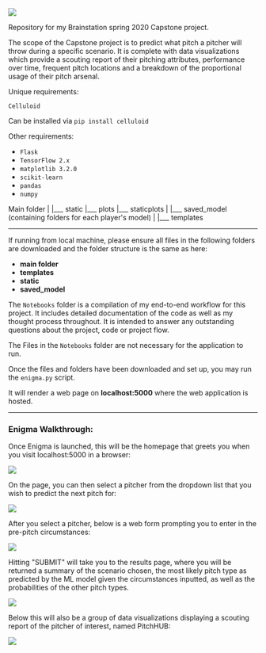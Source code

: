 <img src = "https://puu.sh/G4cPn/3cf1822825.png">

Repository for my Brainstation spring 2020 Capstone project.

The scope of the Capstone project is to predict what pitch a pitcher will throw during a specific scenario. It is complete with data visualizations which provide a scouting report of their pitching attributes, performance over time, frequent pitch locations and a breakdown of the proportional usage of their pitch arsenal.

Unique requirements:

`Celluloid`

Can be installed via `pip install celluloid`

Other requirements:

- `Flask`
- `TensorFlow 2.x`
- `matplotlib 3.2.0`
- `scikit-learn`
- `pandas`
- `numpy `

<Folder Structure>
Main folder
|
|___ static
	|___ plots
	|___ staticplots
|
|___ saved_model (containing folders for each player's model)
|
|___ templates
  
*** 
 

If running from local machine, please ensure all files in the following folders are downloaded and the folder structure is the same as here:

- **main folder**
- **templates**
- **static**
- **saved_model**

The `Notebooks` folder is a compilation of my end-to-end workflow for this project. It includes detailed documentation of the code as well as my thought process throughout. It is intended to answer any outstanding questions about the project, code or project flow.

The Files in the `Notebooks` folder are not necessary for the application to run.


Once the files and folders have been downloaded and set up, you may run the `enigma.py` script.

It will render a web page on **localhost:5000** where the web application is hosted.

***

### Enigma Walkthrough:

Once Enigma is launched, this will be the homepage that greets you when you visit localhost:5000 in a browser:

<img src = "https://puu.sh/G4cPn/3cf1822825.png">

On the page, you can then select a pitcher from the dropdown list that you wish to predict the next pitch for:

<img src = "https://puu.sh/G4cVs/bdb9e37204.png">

After you select a pitcher, below is a web form prompting you to enter in the pre-pitch circumstances:

<img src = "https://puu.sh/G4cZt/0c8d6eb20e.png">

Hitting "SUBMIT" will take you to the results page, where you will be returned a summary of the scenario chosen, the most likely pitch type as predicted by the ML model given the circumstances inputted, as well as the probabilities of the other pitch types.

<img src = "https://puu.sh/G4d0D/122a332576.png">

Below this will also be a group of data visualizations displaying a scouting report of the pitcher of interest, named PitchHUB:

<img src = "https://puu.sh/G4d2Z/629d2e2dd1.gif">
